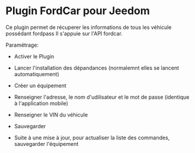 # Plugin FordCar pour Jeedom

Ce plugin permet de récuperer les informations de tous les véhicule possédant fordpass
Il s'appuie sur l'API fordcar.

Paramétrage: 
* Activer le Plugin
* Lancer l'installation des dépandances (normalemnt elles se lancent automatiquement)
* Créer un équipement
* Renseigner l'adresse, le nom d'udilisateur et le mot de passe (identique à l'application mobile)
* Renseigner le VIN du véhicule
* Sauvegarder

* Suite à une mise à jour, pour actualiser la liste des commandes, sauvegarder l'équipement
